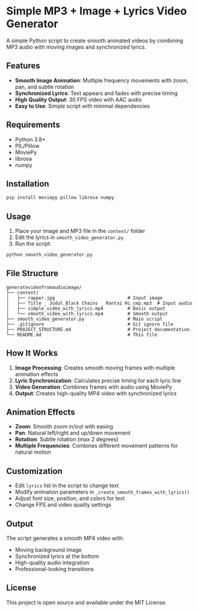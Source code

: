 # Simple MP3 + Image + Lyrics Video Generator

A simple Python script to create smooth animated videos by combining MP3 audio with moving images and synchronized lyrics.

## Features

- **Smooth Image Animation**: Multiple frequency movements with zoom, pan, and subtle rotation
- **Synchronized Lyrics**: Text appears and fades with precise timing
- **High Quality Output**: 30 FPS video with AAC audio
- **Easy to Use**: Simple script with minimal dependencies

## Requirements

- Python 3.8+
- PIL/Pillow
- MoviePy
- librosa
- numpy

## Installation

```bash
pip install moviepy pillow librosa numpy
```

## Usage

1. Place your image and MP3 file in the `context/` folder
2. Edit the lyrics in `smooth_video_generator.py`
3. Run the script:

```bash
python smooth_video_generator.py
```

## File Structure

```
generatevideofromaudioimage/
├── context/
│   ├── rapper.jpg                           # Input image
│   ├── Title _ Judul_Black Chains _ Rantai Hi_cmp.mp3  # Input audio
│   ├── simple_video_with_lyrics.mp4         # Basic output
│   └── smooth_video_with_lyrics.mp4         # Smooth output
├── smooth_video_generator.py                # Main script
├── .gitignore                               # Git ignore file
├── PROJECT_STRUCTURE.md                     # Project documentation
└── README.md                                # This file
```

## How It Works

1. **Image Processing**: Creates smooth moving frames with multiple animation effects
2. **Lyric Synchronization**: Calculates precise timing for each lyric line
3. **Video Generation**: Combines frames with audio using MoviePy
4. **Output**: Creates high-quality MP4 video with synchronized lyrics

## Animation Effects

- **Zoom**: Smooth zoom in/out with easing
- **Pan**: Natural left/right and up/down movement
- **Rotation**: Subtle rotation (max 2 degrees)
- **Multiple Frequencies**: Combines different movement patterns for natural motion

## Customization

- Edit `lyrics` list in the script to change text
- Modify animation parameters in `_create_smooth_frames_with_lyrics()`
- Adjust font size, position, and colors for text
- Change FPS and video quality settings

## Output

The script generates a smooth MP4 video with:
- Moving background image
- Synchronized lyrics at the bottom
- High-quality audio integration
- Professional-looking transitions

## License

This project is open source and available under the MIT License.